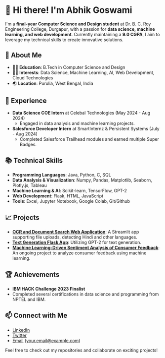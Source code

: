 # 👋 Hi there! I'm Abhik Goswami

I'm a **final-year Computer Science and Design student** at Dr. B. C. Roy Engineering College, Durgapur, with a passion for **data science, machine learning, and web development**. Currently maintaining a **9.0 CGPA**, I aim to leverage my technical skills to create innovative solutions.

## 🌱 About Me
- 👨‍🎓 **Education**: B.Tech in Computer Science and Design
- 🧑‍💻 **Interests**: Data Science, Machine Learning, AI, Web Development, Cloud Technologies
- 🌏 **Location**: Purulia, West Bengal, India

## 💼 Experience
- **Data Science COE Intern** at Celebal Technologies (May 2024 - Aug 2024)
  - Engaged in data analysis and machine learning projects.
- **Salesforce Developer Intern** at SmartInternz & Persistent Systems (July - Aug 2024)
  - Completed Salesforce Trailhead modules and earned multiple Super Badges.

## 📚 Technical Skills
- **Programming Languages**: Java, Python, C, SQL
- **Data Analysis & Visualization**: Numpy, Pandas, Matplotlib, Seaborn, Plotly.js, Tableau
- **Machine Learning & AI**: Scikit-learn, TensorFlow, GPT-2
- **Web Development**: Flask, HTML, JavaScript
- **Tools**: Excel, Jupyter Notebook, Google Colab, Git/Github

## 📈 Projects
- **[OCR and Document Search Web Application](#)**: A Streamlit app supporting file uploads, detecting Hindi and other languages.
- **[Text Generation Flask App](#)**: Utilizing GPT-2 for text generation.
- **[Machine Learning-Driven Sentiment Analysis of Consumer Feedback](#)**: An ongoing project to analyze consumer feedback using machine learning.

## 🏆 Achievements
- **IBM HACK Challenge 2023 Finalist**
- Completed several certifications in data science and programming from NPTEL and IBM.

## 📫 Connect with Me
- [LinkedIn](#)
- [Twitter](#)
- [Email](#) (your.email@example.com)

Feel free to check out my repositories and collaborate on exciting projects!
